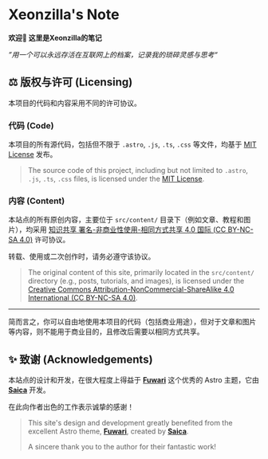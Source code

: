 # Xeonzilla's Note

**欢迎👋 这里是Xeonzilla的笔记**

*”用一个可以永远存活在互联网上的档案，记录我的琐碎灵感与思考“*

## ⚖️ 版权与许可 (Licensing)

本项目的代码和内容采用不同的许可协议。

### 代码 (Code)

本项目的所有源代码，包括但不限于 `.astro`, `.js`, `.ts`, `.css` 等文件，均基于 [MIT License](./LICENSE) 发布。

> The source code of this project, including but not limited to `.astro`, `.js`, `.ts`, `.css` files, is licensed under the [MIT License](./LICENSE).

### 内容 (Content)

本站点的所有原创内容，主要位于 `src/content/` 目录下（例如文章、教程和图片），均采用 [知识共享 署名-非商业性使用-相同方式共享 4.0 国际 (CC BY-NC-SA 4.0)](http://creativecommons.org/licenses/by-nc-sa/4.0/) 许可协议。

转载、使用或二次创作时，请务必遵守该协议。

> The original content of this site, primarily located in the `src/content/` directory (e.g., posts, tutorials, and images), is licensed under the [Creative Commons Attribution-NonCommercial-ShareAlike 4.0 International (CC BY-NC-SA 4.0)](http://creativecommons.org/licenses/by-nc-sa/4.0/).

---

简而言之，你可以自由地使用本项目的代码（包括商业用途），但对于文章和图片等内容，则不能用于商业目的，且修改后需要以相同方式共享。

## ✨ 致谢 (Acknowledgements)

本站点的设计和开发，在很大程度上得益于 [**Fuwari**](https://github.com/saicaca/fuwari) 这个优秀的 Astro 主题，它由 [**Saica**](https://github.com/saicaca) 开发。

在此向作者出色的工作表示诚挚的感谢！

> This site's design and development greatly benefited from the excellent Astro theme, [**Fuwari**](https://github.com/saicaca/fuwari), created by [**Saica**](https://github.com/saicaca).
>
> A sincere thank you to the author for their fantastic work!